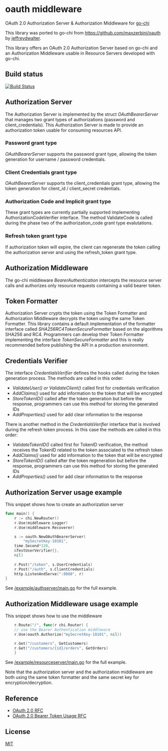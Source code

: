 # oauth middleware
OAuth 2.0 Authorization Server &amp; Authorization Middleware for [go-chi](https://github.com/go-chi/chi)

This library was ported to go-chi from https://github.com/maxzerbini/oauth by [jeffreydwalter](https://github.com/jeffreydwalter/oauth).

This library offers an OAuth 2.0 Authorization Server based on go-chi and an Authorization Middleware usable in Resource Servers developed with go-chi.


## Build status
[![Build Status](https://app.travis-ci.com/go-chi/oauth.svg?branch=master)](https://app.travis-ci.com/github/go-chi/oauth)

## Authorization Server
The Authorization Server is implemented by the struct _OAuthBearerServer_ that manages two grant types of authorizations (password and client_credentials). 
This Authorization Server is made to provide an authorization token usable for consuming resources API. 

### Password grant type
_OAuthBearerServer_ supports the password grant type, allowing the token generation for username / password credentials.

### Client Credentials grant type
_OAuthBearerServer_ supports the client_credentials grant type, allowing the token generation for client_id / client_secret credentials.

### Authorization Code and Implicit grant type
These grant types are currently partially supported implementing AuthorizationCodeVerifier interface. The method ValidateCode is called during the phase two of the authorization_code grant type evalutations.

### Refresh token grant type
If authorization token will expire, the client can regenerate the token calling the authorization server and using the refresh_token grant type.

## Authorization Middleware 
The go-chi middleware _BearerAuthentication_ intercepts the resource server calls and authorizes only resource requests containing a valid bearer token.

## Token Formatter
Authorization Server crypts the token using the Token Formatter and Authorization Middleware decrypts the token using the same Token Formatter.
This library contains a default implementation of the formatter interface called _SHA256RC4TokenSecureFormatter_ based on the algorithms SHA256 and RC4.
Programmers can develop their Token Formatter implementing the interface _TokenSecureFormatter_ and this is really recommended before publishing the API in a production environment. 

## Credentials Verifier
The interface _CredentialsVerifier_ defines the hooks called during the token generation process.
The methods are called in this order:
- _ValidateUser() or ValidateClient()_ called first for credentials verification
- _AddClaims()_ used for add information to the token that will be encrypted
- _StoreTokenID()_ called after the token generation but before the response, programmers can use this method for storing the generated IDs
- _AddProperties()_ used for add clear information to the response

There is another method in the _CredentialsVerifier_ interface that is involved during the refresh token process. 
In this case the methods are called in this order:
- _ValidateTokenID()_ called first for TokenID verification, the method receives the TokenID related to the token associated to the refresh token
- _AddClaims()_ used for add information to the token that will be encrypted
- _StoreTokenID()_ called after the token regeneration but before the response, programmers can use this method for storing the generated IDs
- _AddProperties()_ used for add clear information to the response

## Authorization Server usage example
This snippet shows how to create an authorization server
```Go
func main() {
    r := chi.NewRouter()
    r.Use(middleware.Logger)
    r.Use(middleware.Recoverer)

    s := oauth.NewOAuthBearerServer(
        "mySecretKey-10101",
	time.Second*120,
	&TestUserVerifier{},
	nil)
	
    r.Post("/token", s.UserCredentials)
    r.Post("/auth", s.ClientCredentials)
    http.ListenAndServe(":8080", r)
}
```
See [/example/authserver/main.go](https://github.com/go-chi/oauth/blob/master/example/authserver/main.go) for the full example.

## Authorization Middleware usage example
This snippet shows how to use the middleware
```Go
    r.Route("/", func(r chi.Router) {
	// use the Bearer Authentication middleware
	r.Use(oauth.Authorize("mySecretKey-10101", nil))

	r.Get("/customers", GetCustomers)
	r.Get("/customers/{id}/orders", GetOrders)
    }
```
See [/example/resourceserver/main.go](https://github.com/go-chi/oauth/blob/master/example/resourceserver/main.go) for the full example.

Note that the authorization server and the authorization middleware are both using the same token formatter and the same secret key for encryption/decryption.

## Reference
- [OAuth 2.0 RFC](https://tools.ietf.org/html/rfc6749)
- [OAuth 2.0 Bearer Token Usage RFC](https://tools.ietf.org/html/rfc6750)

## License
[MIT](https://github.com/go-chi/oauth/blob/master/LICENSE)
